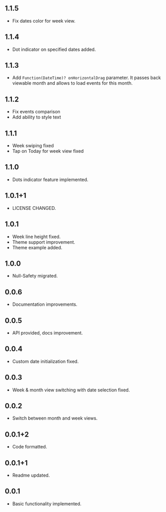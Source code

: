 ## 1.1.5

* Fix dates color for week view.

## 1.1.4

* Dot indicator on specified dates added.

## 1.1.3

* Add `Function(DateTime)? onHorizontalDrag` parameter. It passes back viewable month and allows to load events for this month.

## 1.1.2

* Fix events comparison
* Add ability to style text

## 1.1.1

* Week swiping fixed
* Tap on Today for week view fixed

## 1.1.0

* Dots indicator feature implemented.

## 1.0.1+1

* LICENSE CHANGED.

## 1.0.1

* Week line height fixed.
* Theme support improvement.
* Theme example added.

## 1.0.0

* Null-Safety migrated.

## 0.0.6

* Documentation improvements.

## 0.0.5

* API provided, docs improvement.

## 0.0.4

* Custom date initialization fixed.

## 0.0.3

* Week & month view switching with date selection fixed.

## 0.0.2

* Switch between month and week views.

## 0.0.1+2

* Code formatted.

## 0.0.1+1

* Readme updated.

## 0.0.1

* Basic functionality implemented.
